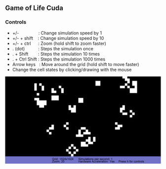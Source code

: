 ## Game of Life Cuda
### Controls
- +/- $~~~~~~~~~~~~~~~$: Change simulation speed by 1
- +/- + shift $~~~$: Change simulation speed by 10
- +/- + ctrl $~~~~~$: Zoom (hold shift to zoom faster)
- . (dot) $~~~~~~~~~~$: Steps the simulation once
- . + Shift $~~~~~~~$: Steps the simulation 10 times
- . + Ctrl Shift : Steps the simulation 1000 times
- Arrow keys $~~$: Move around the grid (hold shift to move faster)
- Change the cell states by clicking/drawing with the mouse

![The program](image.png)
